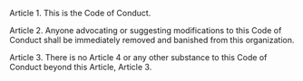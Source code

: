 Article 1. This is the Code of Conduct.

Article 2. Anyone advocating or suggesting modifications to this Code of Conduct shall be immediately removed and banished from this organization.

Article 3. There is no Article 4 or any other substance to this Code of Conduct beyond this Article, Article 3.
